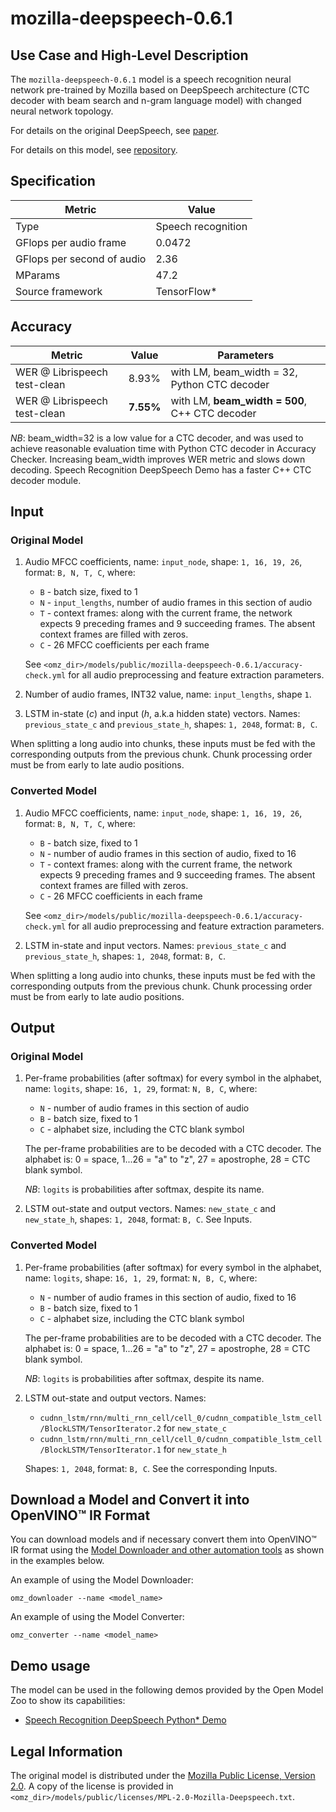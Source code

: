# mozilla-deepspeech-0.6.1

## Use Case and High-Level Description

The `mozilla-deepspeech-0.6.1` model is a speech recognition neural network pre-trained by Mozilla
based on DeepSpeech architecture (CTC decoder with beam search and n-gram language model)
with changed neural network topology.

For details on the original DeepSpeech, see [paper](https://arxiv.org/abs/1412.5567).

For details on this model, see [repository](https://github.com/mozilla/DeepSpeech/releases/tag/v0.6.1).

## Specification

| Metric                          | Value                                     |
|---------------------------------|-------------------------------------------|
| Type                            | Speech recognition                        |
| GFlops per audio frame          | 0.0472                                    |
| GFlops per second of audio      | 2.36                                      |
| MParams                         | 47.2                                      |
| Source framework                | TensorFlow\*                              |

## Accuracy

| Metric                       | Value      | Parameters                                     |
| ---------------------------- | ---------- | ---------------------------------------------- |
| WER @ Librispeech test-clean | 8.93%      | with LM, beam_width = 32, Python CTC decoder   |
| WER @ Librispeech test-clean | **7.55%**  | with LM, **beam_width = 500**, C++ CTC decoder |

*NB*: beam_width=32 is a low value for a CTC decoder, and was used to achieve reasonable evaluation time with Python CTC decoder in Accuracy Checker.
Increasing beam_width improves WER metric and slows down decoding.  Speech Recognition DeepSpeech Demo has a faster C++ CTC decoder module.

## Input

### Original Model

 1. Audio MFCC coefficients, name: `input_node`, shape: `1, 16, 19, 26`, format: `B, N, T, C`, where:

    - `B` - batch size, fixed to 1
    - `N` - `input_lengths`, number of audio frames in this section of audio
    - `T` - context frames: along with the current frame, the network expects 9 preceding frames and 9 succeeding frames. The absent context frames are filled with zeros.
    - `C` - 26 MFCC coefficients per each frame

    See `<omz_dir>/models/public/mozilla-deepspeech-0.6.1/accuracy-check.yml` for all audio preprocessing and feature extraction parameters.

 2. Number of audio frames, INT32 value, name: `input_lengths`, shape `1`.

 3. LSTM in-state (*c*) and input (*h*, a.k.a hidden state) vectors. Names: `previous_state_c` and `previous_state_h`, shapes: `1, 2048`, format: `B, C`.

When splitting a long audio into chunks, these inputs must be fed with the corresponding outputs from the previous chunk.
Chunk processing order must be from early to late audio positions.

### Converted Model

 1. Audio MFCC coefficients, name: `input_node`, shape: `1, 16, 19, 26`, format: `B, N, T, C`, where:

    - `B` - batch size, fixed to 1
    - `N` - number of audio frames in this section of audio, fixed to 16
    - `T` - context frames: along with the current frame, the network expects 9 preceding frames and 9 succeeding frames. The absent context frames are filled with zeros.
    - `C` - 26 MFCC coefficients in each frame

    See `<omz_dir>/models/public/mozilla-deepspeech-0.6.1/accuracy-check.yml` for all audio preprocessing and feature extraction parameters.

 2. LSTM in-state and input vectors. Names: `previous_state_c` and `previous_state_h`, shapes: `1, 2048`, format: `B, C`.

When splitting a long audio into chunks, these inputs must be fed with the corresponding outputs from the previous chunk.
Chunk processing order must be from early to late audio positions.

## Output

### Original Model

 1. Per-frame probabilities (after softmax) for every symbol in the alphabet, name: `logits`, shape: `16, 1, 29`, format: `N, B, C`, where:

    - `N` - number of audio frames in this section of audio
    - `B` - batch size, fixed to 1
    - `C` - alphabet size, including the CTC blank symbol

    The per-frame probabilities are to be decoded with a CTC decoder.
    The alphabet is: 0 = space, 1...26 = "a" to "z", 27 = apostrophe, 28 = CTC blank symbol.

    *NB*: `logits` is probabilities after softmax, despite its name.

 2. LSTM out-state and output vectors. Names: `new_state_c` and `new_state_h`, shapes: `1, 2048`, format: `B, C`. See Inputs.

### Converted Model

 1. Per-frame probabilities (after softmax) for every symbol in the alphabet, name: `logits`, shape: `16, 1, 29`, format: `N, B, C`, where:

    - `N` - number of audio frames in this section of audio, fixed to 16
    - `B` - batch size, fixed to 1
    - `C` - alphabet size, including the CTC blank symbol

    The per-frame probabilities are to be decoded with a CTC decoder.
    The alphabet is: 0 = space, 1...26 = "a" to "z", 27 = apostrophe, 28 = CTC blank symbol.

    *NB*: `logits` is probabilities after softmax, despite its name.

 2. LSTM out-state and output vectors. Names:

    - `cudnn_lstm/rnn/multi_rnn_cell/cell_0/cudnn_compatible_lstm_cell/BlockLSTM/TensorIterator.2` for `new_state_c`
    - `cudnn_lstm/rnn/multi_rnn_cell/cell_0/cudnn_compatible_lstm_cell/BlockLSTM/TensorIterator.1` for `new_state_h`

    Shapes: `1, 2048`, format: `B, C`.  See the corresponding Inputs.

## Download a Model and Convert it into OpenVINO™ IR Format

You can download models and if necessary convert them into OpenVINO™ IR format using the [Model Downloader and other automation tools](../../../tools/model_tools/README.md) as shown in the examples below.

An example of using the Model Downloader:
```
omz_downloader --name <model_name>
```

An example of using the Model Converter:
```
omz_converter --name <model_name>
```

## Demo usage

The model can be used in the following demos provided by the Open Model Zoo to show its capabilities:

* [Speech Recognition DeepSpeech Python\* Demo](../../../demos/speech_recognition_deepspeech_demo/python/README.md)

## Legal Information

The original model is distributed under the
[Mozilla Public License, Version 2.0](https://raw.githubusercontent.com/mozilla/DeepSpeech/master/LICENSE).
A copy of the license is provided in `<omz_dir>/models/public/licenses/MPL-2.0-Mozilla-Deepspeech.txt`.

